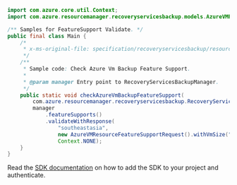 ```java
import com.azure.core.util.Context;
import com.azure.resourcemanager.recoveryservicesbackup.models.AzureVMResourceFeatureSupportRequest;

/** Samples for FeatureSupport Validate. */
public final class Main {
    /*
     * x-ms-original-file: specification/recoveryservicesbackup/resource-manager/Microsoft.RecoveryServices/stable/2022-02-01/examples/AzureIaasVm/BackupFeature_Validate.json
     */
    /**
     * Sample code: Check Azure Vm Backup Feature Support.
     *
     * @param manager Entry point to RecoveryServicesBackupManager.
     */
    public static void checkAzureVmBackupFeatureSupport(
        com.azure.resourcemanager.recoveryservicesbackup.RecoveryServicesBackupManager manager) {
        manager
            .featureSupports()
            .validateWithResponse(
                "southeastasia",
                new AzureVMResourceFeatureSupportRequest().withVmSize("Basic_A0").withVmSku("Premium"),
                Context.NONE);
    }
}
```

Read the [SDK documentation](https://github.com/Azure/azure-sdk-for-java/blob/azure-resourcemanager-recoveryservicesbackup_1.0.0-beta.5/sdk/recoveryservicesbackup/azure-resourcemanager-recoveryservicesbackup/README.md) on how to add the SDK to your project and authenticate.
